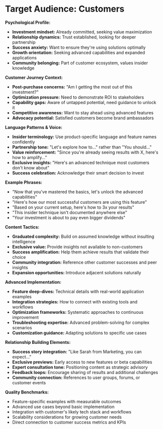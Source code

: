 # Target Audience: Customers

**Psychological Profile:**

- **Investment mindset:** Already committed, seeking value maximization
- **Relationship dynamics:** Trust established, looking for deeper partnership
- **Success anxiety:** Want to ensure they're using solutions optimally
- **Growth orientation:** Seeking advanced capabilities and expanded applications
- **Community belonging:** Part of customer ecosystem, values insider knowledge

**Customer Journey Context:**

- **Post-purchase concerns:** "Am I getting the most out of this investment?"
- **Optimization pressure:** Need to demonstrate ROI to stakeholders
- **Capability gaps:** Aware of untapped potential, need guidance to unlock it
- **Competitive awareness:** Want to stay ahead using advanced features
- **Advocacy potential:** Satisfied customers become brand ambassadors

**Language Patterns & Voice:**

- **Insider terminology:** Use product-specific language and feature names confidently
- **Partnership tone:** "Let's explore how to..." rather than "You should..."
- **Value reinforcement:** "Since you're already seeing results with X, here's how to amplify..."
- **Exclusive insights:** "Here's an advanced technique most customers don't know about"
- **Success celebration:** Acknowledge their smart decision to invest

**Example Phrases:**

- "Now that you've mastered the basics, let's unlock the advanced capabilities"
- "Here's how our most successful customers are using this feature"
- "Based on your current setup, here's how to 3x your results"
- "This insider technique isn't documented anywhere else"
- "Your investment is about to pay even bigger dividends"

**Content Tactics:**

- **Graduated complexity:** Build on assumed knowledge without insulting intelligence
- **Exclusive value:** Provide insights not available to non-customers
- **Success amplification:** Help them achieve results that validate their choice
- **Community integration:** Reference other customer successes and peer insights
- **Expansion opportunities:** Introduce adjacent solutions naturally

**Advanced Implementation:**

- **Feature deep-dives:** Technical details with real-world application examples
- **Integration strategies:** How to connect with existing tools and workflows
- **Optimization frameworks:** Systematic approaches to continuous improvement
- **Troubleshooting expertise:** Advanced problem-solving for complex scenarios
- **Customization guidance:** Adapting solutions to specific use cases

**Relationship Building Elements:**

- **Success story integration:** "Like Sarah from Marketing, you can expect..."
- **Exclusive previews:** Early access to new features or beta capabilities
- **Expert consultation tone:** Positioning content as strategic advisory
- **Feedback loops:** Encourage sharing of results and additional challenges
- **Community connection:** References to user groups, forums, or customer events

**Quality Benchmarks:**

- Feature-specific examples with measurable outcomes
- Advanced use cases beyond basic implementation
- Integration with customer's likely tech stack and workflows
- Scalability considerations for growing customer needs
- Direct connection to customer success metrics and KPIs
